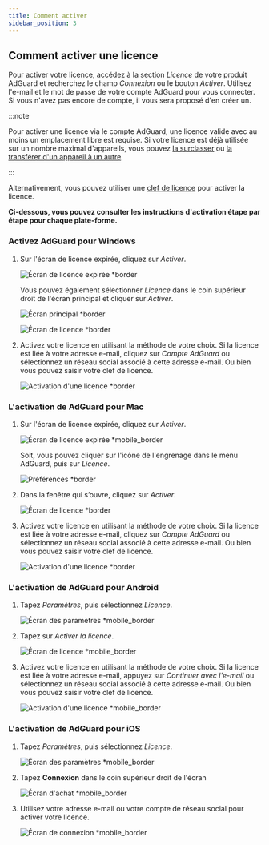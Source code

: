 ```yaml
---
title: Comment activer
sidebar_position: 3
---
```


## Comment activer une licence

Pour activer votre licence, accédez à la section *Licence* de votre produit AdGuard et recherchez le champ *Connexion* ou le bouton *Activer*. Utilisez l'e-mail et le mot de passe de votre compte AdGuard pour vous connecter. Si vous n'avez pas encore de compte, il vous sera proposé d'en créer un.

:::note

Pour activer une licence via le compte AdGuard, une licence valide avec au moins un emplacement libre est requise. Si votre licence est déjà utilisée sur un nombre maximal d'appareils, vous pouvez [la surclasser](../payment-options#upgrade) ou [la transférer d'un appareil à un autre](../transfer).

:::

Alternativement, vous pouvez utiliser une [clef de licence](../what-is#license-key) pour activer la licence.

**Ci-dessous, vous pouvez consulter les instructions d'activation étape par étape pour chaque plate-forme.**

### Activez AdGuard pour Windows

1. Sur l'écran de licence expirée, cliquez sur *Activer*.

    ![Écran de licence expirée *border](https://cdn.adtidy.org/blog/new/eapwtexp.png)

    Vous pouvez également sélectionner *Licence* dans le coin supérieur droit de l'écran principal et cliquer sur *Activer*.

    ![Écran principal *border](https://cdn.adtidy.org/blog/new/ca313hmain-screen.png)

    ![Écran de licence *border](https://cdn.adtidy.org/blog/new/n7nkclicense-screen.png)

1. Activez votre licence en utilisant la méthode de votre choix. Si la licence est liée à votre adresse e-mail, cliquez sur *Compte AdGuard* ou sélectionnez un réseau social associé à cette adresse e-mail. Ou bien vous pouvez saisir votre clef de licence.

    ![Activation d'une licence *border](https://cdn.adtidy.org/blog/new/lnzz5activate-license.png)

### L'activation de AdGuard pour Mac

1. Sur l'écran de licence expirée, cliquez sur *Activer*.

    ![Écran de licence expirée *mobile_border](https://cdn.adtidy.org/blog/new/o9bhtexpired-screen.png)

    Soit, vous pouvez cliquer sur l'icône de l'engrenage dans le menu AdGuard, puis sur *Licence*.

    ![Préférences *border](https://cdn.adtidy.org/blog/new/xuyqmpreferences.png)

1. Dans la fenêtre qui s’ouvre, cliquez sur *Activer*.

    ![Écran de licence *border](https://cdn.adtidy.org/blog/new/8rbc8license-screen.png)

1. Activez votre licence en utilisant la méthode de votre choix. Si la licence est liée à votre adresse e-mail, cliquez sur *Compte AdGuard* ou sélectionnez un réseau social associé à cette adresse e-mail. Ou bien vous pouvez saisir votre clef de licence.

    ![Activation d'une licence *border](https://cdn.adtidy.org/blog/new/tws3jkactivate-license.png)

### L'activation de AdGuard pour Android

1. Tapez *Paramètres*, puis sélectionnez *Licence*.

    ![Écran des paramètres *mobile_border](https://cdn.adtidy.org/blog/new/sbdcysettings.png)

1. Tapez sur *Activer la licence*.

    ![Écran de licence *mobile_border](https://cdn.adtidy.org/blog/new/04fs1license-screen.png)

1. Activez votre licence en utilisant la méthode de votre choix. Si la licence est liée à votre adresse e-mail, appuyez sur *Continuer avec l'e-mail* ou sélectionnez un réseau social associé à cette adresse e-mail. Ou bien vous pouvez saisir votre clef de licence.

    ![Activation d'une licence *mobile_border](https://cdn.adtidy.org/blog/new/sbxttactivate-license.png)

### L'activation de AdGuard pour iOS

1. Tapez *Paramètres*, puis sélectionnez *Licence*.

    ![Écran des paramètres *mobile_border](https://cdn.adtidy.org/blog/new/uf8f1fsettings.png)

1. Tapez **Connexion** dans le coin supérieur droit de l'écran

    ![Écran d'achat *mobile_border](https://cdn.adtidy.org/blog/new/10j5bhpurchase-page.png)

1. Utilisez votre adresse e-mail ou votre compte de réseau social pour activer votre licence.

    ![Écran de connexion *mobile_border](https://cdn.adtidy.org/blog/new/prnjdlogin-page.png)
